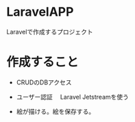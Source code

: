 # LaravelAPP
Laravelで作成するプロジェクト

# 作成すること
- CRUDのDBアクセス
　
- ユーザー認証
　Laravel Jetstreamを使う

- 絵が描ける。絵を保存する。
